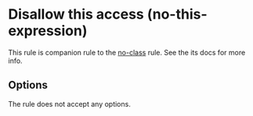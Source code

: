 # Disallow this access (no-this-expression)

This rule is companion rule to the [no-class](./no-class.md) rule.
See the its docs for more info.

## Options

The rule does not accept any options.
